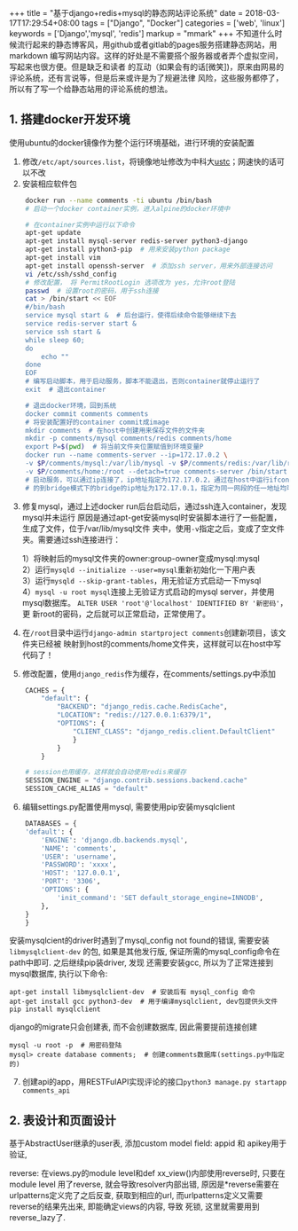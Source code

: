 +++
title = "基于django+redis+mysql的静态网站评论系统"
date = 2018-03-17T17:29:54+08:00
tags = ["Django", "Docker"]
categories = ['web', 'linux']
keywords = ['Django','mysql', 'redis']
markup = "mmark"
+++
不知道什么时候流行起来的静态博客风，用github或者gitlab的pages服务搭建静态网站，用markdown
编写网站内容。这样的好处是不需要搭个服务器或者弄个虚拟空间，写起来也很方便。但是缺乏和读者
的互动（如果会有的话[微笑])，原来由网易的评论系统，还有言说等，但是后来或许是为了规避法律
风险，这些服务都停了，所以有了写一个给静态站用的评论系统的想法。
<!--more-->
## 1. 搭建docker开发环境
使用ubuntu的docker镜像作为整个运行环境基础，进行环境的安装配置
1. 修改`/etc/apt/sources.list`，将镜像地址修改为中科大[ustc][2]；网速快的话可以不改
2. 安装相应软件包
```bash
    docker run --name comments -ti ubuntu /bin/bash
    # 启动一个docker container实例，进入alpine的docker环境中

    # 在container实例中运行以下命令
    apt-get update
    apt-get install mysql-server redis-server python3-django
    apt-get install python3-pip  # 用来安装python package
    apt-get install vim
    apt-get install openssh-server  # 添加ssh server，用来外部连接访问
    vi /etc/ssh/sshd_config
    # 修改配置， 将 PermitRootLogin 选项改为 yes，允许root登陆
    passwd  # 设置root的密码，用于ssh连接
    cat > /bin/start << EOF
    #/bin/bash
    service mysql start &  # 后台运行，使得后续命令能够继续下去
    service redis-server start &
    service ssh start &
    while sleep 60;
    do
        echo ""
    done
    EOF
    # 编写启动脚本，用于启动服务，脚本不能退出，否则container就停止运行了
    exit  # 退出container

    # 退出docker环境，回到系统
    docker commit comments comments
    # 将安装配置好的container commit成image
    mkdir comments  # 在host中创建用来保存文件的文件夹
    mkdir -p comments/mysql comments/redis comments/home
    export P=$(pwd)  # 将当前文件夹位置赋值到环境变量P
    docker run --name comments-server --ip=172.17.0.2 \
    -v $P/comments/mysql:/var/lib/mysql -v $P/comments/redis:/var/lib/redis \
    -v $P/comments/home:/root --detach=true comments-server /bin/start
    # 启动服务，可以通过ip连接了，ip地址指定为172.17.0.2，通过在host中运行ifconfig
    # 的到bridge模式下的bridge的ip地址为172.17.0.1，指定为同一网段的任一地址均可
```
3. 修复mysql，通过上述docker run后台启动后，通过ssh连入container，发现mysql并未运行
原因是通过apt-get安装mysql时安装脚本进行了一些配置，生成了文件，位于/var/lib/mysql文件
夹中，使用`-v`指定之后，变成了空文件夹。需要通过ssh连接进行：

     1）将映射后的mysql文件夹的owner:group-owner变成mysql:mysql   
     2）运行`mysqld --initialize --user=mysql`重新初始化一下用户表   
     3）运行`mysqld --skip-grant-tables`，用无验证方式启动一下mysql   
     4）`mysql -u root mysql`连接上无验证方式启动的mysql server，并使用mysql数据库。
`ALTER USER 'root'@'localhost' IDENTIFIED BY '新密码'`，更
新root的密码，之后就可以正常启动，正常使用了。

4. 在`/root`目录中运行`django-admin startproject comments`创建新项目，该文件夹已经被
映射到host的comments/home文件夹，这样就可以在host中写代码了！

5. 修改配置，使用`django_redis`作为缓存，在comments/settings.py中添加
```python
    CACHES = {
        "default": {
            "BACKEND": "django_redis.cache.RedisCache",
            "LOCATION": "redis://127.0.0.1:6379/1",
            "OPTIONS": {
                "CLIENT_CLASS": "django_redis.client.DefaultClient"
                }
            }
        }

    # session也用缓存，这样就会自动使用redis来缓存
    SESSION_ENGINE = "django.contrib.sessions.backend.cache"
    SESSION_CACHE_ALIAS = "default"
```
6. 编辑settings.py配置使用mysql, 需要使用pip安装mysqlclient
```python
    DATABASES = {
    'default': {
        'ENGINE': 'django.db.backends.mysql',
        'NAME': 'comments',
        'USER': 'username',
        'PASSWORD': 'xxxx',
        'HOST': '127.0.0.1',
        'PORT': '3306',
        'OPTIONS': {
            'init_command': 'SET default_storage_engine=INNODB',
        },
    }
    }
```
安装mysqlcient的driver时遇到了mysql_config not found的错误, 需要安装`libmysqlclient-dev`
的包, 如果是其他发行版, 保证所需的mysql_config命令在path中即可. 之后继续pip装driver, 发现
还需要安装gcc, 所以为了正常连接到mysql数据库, 执行以下命令:

    apt-get install libmysqlclient-dev  # 安装后有 mysql_config 命令
    apt-get install gcc python3-dev  # 用于编译mysqlclient, dev包提供头文件
    pip install mysqlclient

django的migrate只会创建表, 而不会创建数据库, 因此需要提前连接创建

    mysql -u root -p  # 用密码登陆
    mysql> create database comments;  # 创建comments数据库(settings.py中指定的)

7. 创建api的app，用RESTFulAPI实现评论的接口`python3 manage.py startapp comments_api`

## 2. 表设计和页面设计
基于AbstractUser继承的user表, 添加custom model field: appid 和 apikey用于验证,

reverse: 在views.py的module level和def xx_view()内部使用reverse时, 只要在module level
用了reverse, 就会导致resolver内部出错, 原因是*reverse需要在urlpatterns定义完了之后反查,
获取到相应的url, 而urlpatterns定义又需要reverse的结果先出来, 即能确定views的内容, 导致
死锁, 这里就需要用到reverse_lazy了.


















[1]: https://alpinelinux.org/
[2]: https://mirrors.ustc.edu.cn/

